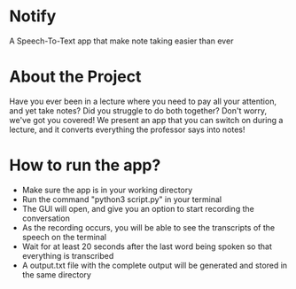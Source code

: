 # Notify
A Speech-To-Text app that make note taking easier than ever

# About the Project
  Have you ever been in a lecture where you need to pay all your attention, and yet take notes? Did you struggle to do both together? Don't worry, we've got you covered!
  We present an app that you can switch on during a lecture, and it converts everything the professor says into notes!
  
# How to run the app?
- Make sure the app is in your working directory
- Run the command "python3 script.py" in your terminal 
- The GUI will open, and give you an option to start recording the conversation
- As the recording occurs, you will be able to see the transcripts of the speech on the terminal
- Wait for at least 20 seconds after the last word being spoken so that everything is transcribed
- A output.txt file with the complete output will be generated and stored in the same directory
